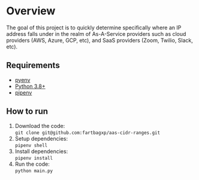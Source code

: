# Overview

The goal of this project is to quickly determine specifically where an IP address falls under in the realm of As-A-Service providers such as cloud providers (AWS, Azure, GCP, etc), and SaaS providers (Zoom, Twilio, Slack, etc).

## Requirements

- [pyenv](https://github.com/pyenv/pyenv)
- [Python 3.8+](https://www.python.org/downloads/)
- [pipenv](https://github.com/pypa/pipenv)

## How to run

1. Download the code:  
   `git clone git@github.com:fartbagxp/aas-cidr-ranges.git`
1. Setup dependencies:  
   `pipenv shell`
1. Install dependencies:  
   `pipenv install`
1. Run the code:  
   `python main.py`
